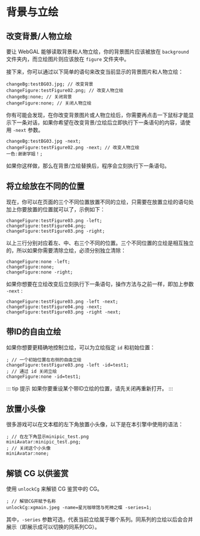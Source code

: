 # 背景与立绘

## 改变背景/人物立绘

要让 WebGAL 能够读取背景和人物立绘，你的背景图片应该被放在 `background` 文件夹内，而立绘图片则应该放在 `figure` 文件夹中。

接下来，你可以通过以下简单的语句来改变当前显示的背景图片和人物立绘：

``` ws
changeBg:testBG03.jpg; // 改变背景
changeFigure:testFigure02.png; // 改变人物立绘
changeBg:none; // 关闭背景
changeFigure:none; // 关闭人物立绘
```

你有可能会发现，在你改变背景图片或人物立绘后，你需要再点击一下鼠标才能显示下一条对话，如果你希望在改变背景/立绘后立即执行下一条语句的内容，请使用 `-next` 参数。

``` ws
changeBg:testBG03.jpg -next;
changeFigure:testFigure02.png -next; // 改变人物立绘
一色:谢谢学姐！;
```

如果你这样做，那么在背景/立绘替换后，程序会立刻执行下一条语句。

## 将立绘放在不同的位置

现在，你可以在页面的三个不同位置放置不同的立绘，只需要在放置立绘的语句处加上你要放置的位置就可以了，示例如下：

``` ws
changeFigure:testFigure03.png -left;
changeFigure:testFigure04.png;
changeFigure:testFigure03.png -right;
```

以上三行分别对应着左、中、右三个不同的位置。三个不同位置的立绘是相互独立的，所以如果你需要清除立绘，必须分别独立清除：

``` ws
changeFigure:none -left;
changeFigure:none;
changeFigure:none -right;
```

如果你想要在立绘改变后立刻执行下一条语句，操作方法与之前一样，即加上参数 `-next` :

``` ws
changeFigure:testFigure03.png -left -next;
changeFigure:testFigure04.png -next;
changeFigure:testFigure03.png -right -next;
```

## 带ID的自由立绘

如果你想要更精确地控制立绘，可以为立绘指定 `id` 和初始位置：

``` ws
; // 一个初始位置在右侧的自由立绘
changeFigure:testFigure03.png -left -id=test1;
; // 通过 id 关闭立绘
changeFigure:none -id=test1;
```

::: tip 提示
如果你要重设某个带ID立绘的位置，请先关闭再重新打开。
:::

## 放置小头像

很多游戏可以在文本框的左下角放置小头像，以下是在本引擎中使用的语法：

``` ws
; // 在左下角显示minipic_test.png
miniAvatar:minipic_test.png;
; // 关闭这个小头像
miniAvatar:none;
```

## 解锁 CG 以供鉴赏

使用 `unlockCg` 来解锁 CG 鉴赏中的 CG。

``` ws
; // 解锁CG并赋予名称
unlockCg:xgmain.jpeg -name=星光咖啡馆与死神之蝶 -series=1;
```

其中，`-series` 参数可选，代表当前立绘属于哪个系列。同系列的立绘以后会合并展示（即展示成可以切换的同系列CG）。
